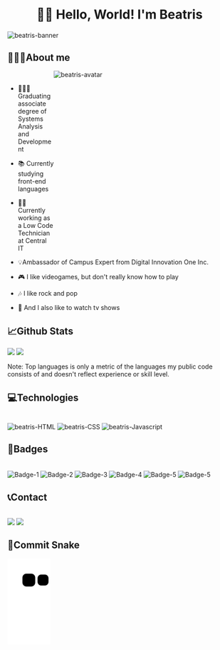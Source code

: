 <h1 align="center">👋🏻 Hello, World! I'm Beatris </h1>

<img align="center" alt="beatris-banner" src="https://i.imgur.com/yjOOySH.png">


<h2 align="left">🙋🏻‍♀️About me </h2> <img align="right" alt="beatris-avatar" height="400" width="400" src="https://i.imgur.com/s3TTsOr.png">
<div style-"display:inline_block"><br>

- 👩🏻‍🎓Graduating associate degree of Systems Analysis and Development

- 📚 Currently studying front-end languages

- 👩‍💻 Currently working as a Low Code Technician at Central IT

- 💡Ambassador of Campus Expert from Digital Innovation One Inc.

- 🎮 I like videogames, but don't really know how to play

- 🎶 I like rock and pop

- 🍿 And I also like to watch tv shows
</div>

 <h2 align="left">📈Github Stats</h2>
<div>                                                                                                       
  <img height="165em" src="https://github-readme-stats.vercel.app/api?username=beatrisantunes&show_icons=true&theme=tokyonight&include_all_commits=true&count_private=true"/>
  <img height="165em" src="https://github-readme-stats.vercel.app/api/top-langs/?username=beatrisantunes&layout=compact&langs_count=7&theme=tokyonight"/>  
</div> 
                                                                                                                   
  Note: Top languages is only a metric of the languages my public code consists of and doesn't reflect experience or skill level. 
   
<h2 align="left"> 💻Technologies </h2>
<div style-"display:inline_block"><br>
          <img align="center" alt="beatris-HTML" height="50" width="50" src="https://cdn.jsdelivr.net/gh/devicons/devicon/icons/html5/html5-original.svg"/>
          <img align="center" alt="beatris-CSS" height="50" width="50" src="https://cdn.jsdelivr.net/gh/devicons/devicon/icons/css3/css3-original.svg"/>
          <img align="center" alt="beatris-Javascript" height="50" width="50" src="https://cdn.jsdelivr.net/gh/devicons/devicon/icons/javascript/javascript-original.svg"/>
   </div>
        
        
  <h2 align="left"> 📛Badges </h2>
 <div style-"display:inline_block"><br>
   <img align="center" alt="Badge-1" height="100" width="100" src="https://i.imgur.com/7HyeKR2.png"/>
   <img align="center" alt="Badge-2" height="100" width="100" src="https://i.imgur.com/3wADUjD.png"/>
   <img align="center" alt="Badge-3" height="100" width="100" src="https://i.imgur.com/CC7660l.png"/>
   <img align="center" alt="Badge-4" height="100" width="100" src="https://i.imgur.com/lcL9KM2.png"/>
   <img align="center" alt="Badge-5" height="100" width="100" src="https://i.imgur.com/6cJOJm9.png"/> 
   <img align="center" alt="Badge-5" height="100" width="100" src="https://i.imgur.com/w6P6ME3.png"/>
  </div>
  
 <h2 align="left"> 📞Contact </h2>
  <div style-"display:inline_block"><br>     
  <a href="https://www.linkedin.com/in/beatrisantunessilva/" target="_blank"><img src="https://img.shields.io/badge/-LinkedIn-%230077B5?style=for-the-badge&logo=linkedin&logoColor=white" target="_blank"></a> 
   <a href = "mailto:beatris.antunes2012@gmail.com"><img src="https://img.shields.io/badge/-Gmail-%23333?style=for-the-badge&logo=gmail&logoColor=white" target="_blank"></a>
  </div>
  
   <h2 align="left"> 🐍Commit Snake </h2>
   
![Snake animation](https://github.com/beatrisantunes/beatrisantunes/blob/output/github-contribution-grid-snake.svg)
